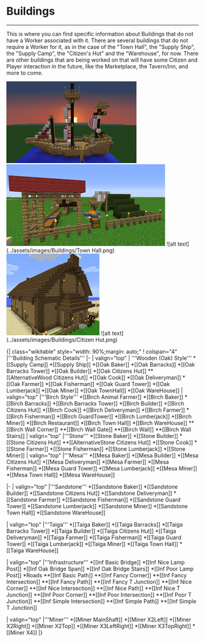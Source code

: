 # Buildings

---

This is where you can find specific information about Buildings that do not have a Worker associated with it.
There are several buildings that do not require a Worker for it, as in the case of the "Town Hall", the "Supply Ship", the "Supply Camp",  the "Citizen's Hut" and the "Warehouse", for now. There are other buildings that are being worked on that will have some Citizen and Player interaction in the future, like the Marketplace, the Tavern/Inn, and more to come.


![alt text](../assets/images/Buildings/Ship.png)
![alt text](../assets/images/Buildings/Camp.png)
![alt text](../assets/images/Buildings/Town Hall.png)
![alt text](../assets/images/Buildings/Warehouse.png)
![alt text](../assets/images/Buildings/Citizen Hut.png)


{| class="wikitable" style="width: 90%;margin: auto;"
! colspan="4" |'''Building Schematic Details'''
|-
| valign="top" | '''Wooden (Oak) Style'''
*[[Supply Camp]]
*[[Supply Ship]]
*[[Oak Baker]]
*[[Oak Barracks]]
*[[Oak Barracks Tower]]
*[[Oak Builder]]
*[[Oak Citizens Hut]]
**[[AlternativeWood Citizens Hut]]
*[[Oak Cook]]
*[[Oak Deliveryman]]
*[[Oak Farmer]]
*[[Oak Fisherman]]
*[[Oak Guard Tower]]
*[[Oak Lumberjack]]
*[[Oak Miner]]
*[[Oak TownHall]]
*[[Oak WareHouse]]
| valign="top" |'''Birch Style'''
*[[Birch Animal Farmer]]
*[[Birch Baker]]
*[[Birch Barracks]]
*[[Birch Barracks Tower]]
*[[Birch Builder]]
*[[Birch Citizens Hut]]
*[[Birch Cook]]
*[[Birch Deliveryman]]
*[[Birch Farmer]]
*[[Birch Fisherman]]
*[[Birch GuardTower]]
*[[Birch Lumberjack]]
*[[Birch Miner]]
*[[Birch Restaurant]]
*[[Birch Town Hall]]
*[[Birch WareHouse]]
**[[Birch Wall Corner]]
**[[Birch Wall Gate]]
**[[Birch Wall]]
**[[Birch Wall Stairs]]
| valign="top" |'''Stone'''
*[[Stone Baker]]
*[[Stone Builder]]
*[[Stone Citizens Hut]]
**[[AlternativeStone Citizens Hut]]
*[[Stone Cook]]
*[[Stone Farmer]]
*[[Stone Fisherman]]
*[[Stone Lumberjack]]
*[[Stone Miner]]
| valign="top" |'''Mesa'''
*[[Mesa Baker]]
*[[Mesa Builder]]
*[[Mesa Citizens Hut]]
*[[Mesa Deliveryman]]
*[[Mesa Farmer]]
*[[Mesa Fisherman]]
*[[Mesa Guard Tower]]
*[[Mesa Lumberjack]]
*[[Mesa Miner]]
*[[Mesa Town Hall]]
*[[Mesa WareHouse]]

|-
| valign="top" |'''Sandstone'''
*[[Sandstone Baker]]
*[[Sandstone Builder]]
*[[Sandstone Citizens Hut]]
*[[Sandstone Deliveryman]]
*[[Sandstone Farmer]]
*[[Sandstone Fisherman]]
*[[Sandstone Guard Tower]]
*[[Sandstone Lumberjack]]
*[[Sandstone Miner]]
*[[Sandstone Town Hall]]
*[[Sandstone WareHouse]]

| valign="top" |'''Taiga'''
*[[Taiga Baker]]
*[[Taiga Barracks]]
*[[Taiga Barracks Tower]]
*[[Taiga Builder]]
*[[Taiga Citizens Hut]]
*[[Taiga Deliveryman]]
*[[Taiga Farmer]]
*[[Taiga Fisherman]]
*[[Taiga Guard Tower]]
*[[Taiga Lumberjack]]
*[[Taiga Miner]]
*[[Taiga Town Hall]]
*[[Taiga WareHouse]]

| valign="top" |'''Infrastructure'''
*[[Inf Basic Bridge]]
*[[Inf Nice Lamp Post]]
*[[Inf Oak Bridge Span]]
*[[Inf Oak Bridge Stairs]]
*[[Inf Poor Lamp Post]]
*Roads
**[[Inf Basic Path]]
**[[Inf Fancy Corner]]
**[[Inf Fancy Intersection]]
**[[Inf Fancy Path]]
**[[Inf Fancy T Junction]]
**[[Inf Nice Corner]]
**[[Inf Nice Intersection]]
**[[Inf Nice Path]]
**[[Inf Nice T Junction]]
**[[Inf Poor Corner]]
**[[Inf Poor Intersection]]
**[[Inf Poor T Junction]]
**[[Inf Simple Intersection]]
**[[Inf Simple Path]]
**[[Inf Simple T Junction]]

| valign="top" |'''Miner'''
*[[Miner MainShaft]]
*[[Miner X2Left]]
*[[Miner X2Right]]
*[[Miner X2Top]]
*[[Miner X3LeftRight]]
*[[Miner X3TopRight]]
*[[Miner X4]]
|}
